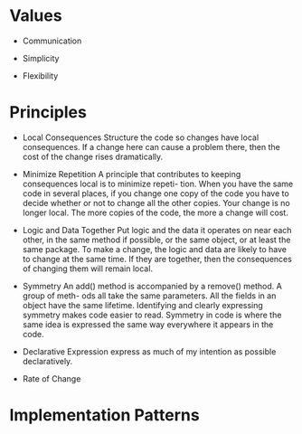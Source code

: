 # Values

* Communication

* Simplicity

* Flexibility


# Principles

* Local Consequences
Structure the code so changes have local consequences. If a change here can cause a problem there, then the cost of the change rises dramatically.

* Minimize Repetition
A principle that contributes to keeping consequences local is to minimize repeti- tion. When you have the same code in several places, if you change one copy of the code you have to decide whether or not to change all the other copies. Your change is no longer local. The more copies of the code, the more a change will cost.

* Logic and Data Together
Put logic and the data it operates on near each other, in the same method if possible, or the same object, or at least the same package. To make a change, the logic and data are likely to have to change at the same time. If they are together, then the consequences of changing them will remain local.

* Symmetry
An add() method is accompanied by a remove() method. A group of meth- ods all take the same parameters. All the fields in an object have the same lifetime. Identifying and clearly expressing symmetry makes code easier to read.
Symmetry in code is where the same idea is expressed the same way everywhere it appears in the code.

* Declarative Expression
express as much of my intention as possible declaratively. 

* Rate of Change


# Implementation Patterns
